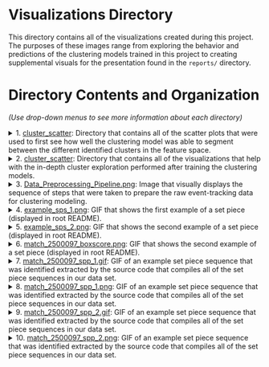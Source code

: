 # Visualizations Directory
This directory contains all of the visualizations created during this project. The purposes of these images range from exploring the behavior and predictions of the clustering models trained in this project to creating supplemental visuals for the presentation found in the `reports/` directory.

# Directory Contents and Organization
*(Use drop-down menus to see more information about each directory)*
<details>
<summary>1. <a href="https://github.com/gosebastian12/Set_Piece_Strategy/tree/main/visualizations/cluster_scatter">cluster_scatter</a>: Directory that contains all of the scatter plots that were used to first see how well the clustering model was able to segment between the different identified clusters in the feature space.</summary>
  <ol>
      <ol>
      	<li><code>cluster_scatter/</code>: </li>
      		<ol>
      			<li><code>events_kmeans_scaled.png</code>: This image shows the clustering results in the feature space of a K-Means model trained on a scaled version of the event-by-event training data set.</li>
      			<li><code>seq_kmeans_scaled.png</code>: This image shows the clustering results in the feature space of a K-Means model trained on a scaled version of the sequence aggregated training data set.</li>
      			<li><code>seq_kmeans_unscaled.png</code>: This image shows the clustering results in the feature space of K-Means model trained on an unscaled version of the sequence aggregated training data set..</li>
      			<li><code>seq_mean_shift_scaled.png</code>: This image shows the clustering results in the feature space of a Mean-Shift model trained on a scaled version of the sequence aggregated training data set.</li>
      		</ol>
      </ol>
  </ol>
</details>

<details>
<summary>2. <a href="https://github.com/gosebastian12/Set_Piece_Strategy/tree/main/visualizations/clusters_investigation">cluster_scatter</a>: Directory that contains all of the visualizations that help with the in-depth cluster exploration performed after training the clustering models.</summary>
  <ol>
      <ol>
            <li><code>k_means</code>: Sub-directory that contains all of the various figures that help summarize the key characteristics of each identified cluster.</li>
                  <ol>
                        <li><code>Spatial_Dist_0.png</code>: This image shows how the positions of the events in the sequences that belong to cluster 0 are distributed in the 2-dimensional space of the field.</li>
                        <li><code>Spatial_Dist_1.png</code>: This image shows how the positions of the events in the sequences that belong to cluster 1 are distributed in the 2-dimensional space of the field.</li>
                        <li><code>Spatial_Dist_2.png</code>: This image shows how the positions of the events in the sequences that belong to cluster 2 are distributed in the 2-dimensional space of the field.</li>
                        <li><code>Spatial_Dist_3.png</code>: This image shows how the positions of the events in the sequences that belong to cluster 3 are distributed in the 2-dimensional space of the field.</li>
                        <li><code>Spatial_Dist_4.png</code>: This image shows how the positions of the events in the sequences that belong to cluster 4 are distributed in the 2-dimensional space of the field.</li>
                        <li><code>Spatial_Dist_5.png</code>: This image shows how the positions of the events in the sequences that belong to cluster 5 are distributed in the 2-dimensional space of the field.</li>
                        <li><code>event_types_hist_0.png</code>: This image shows the distribution of event types for the events in the sequences that belong to cluster 0.</li>
                        <li><code>event_types_hist_1.png</code>: This image shows the distribution of event types for the events in the sequences that belong to cluster 1.</li>
                        <li><code>event_types_hist_2.png</code>: This image shows the distribution of event types for the events in the sequences that belong to cluster 2.</li>
                        <li><code>event_types_hist_3.png</code>: This image shows the distribution of event types for the events in the sequences that belong to cluster 3.</li>
                        <li><code>event_types_hist_4.png</code>: This image shows the distribution of event types for the events in the sequences that belong to cluster 4.</li>
                        <li><code>event_types_hist_5.png</code>: This image shows the distribution of event types for the events in the sequences that belong to cluster 5.</li>
                        <li><code>event_types_rel_hist_0.png</code>: This image shows the distribution relative to the average count across clusters of event types for the events in the sequences that belong to cluster 0.</li>
                        <li><code>event_types_rel_hist_1.png</code>: This image shows the distribution relative to the average count across clusters of event types for the events in the sequences that belong to cluster 1.</li>
                        <li><code>event_types_rel_hist_2.png</code>: This image shows the distribution relative to the average count across clusters of event types for the events in the sequences that belong to cluster 2.</li>
                        <li><code>event_types_rel_hist_3.png</code>: This image shows the distribution relative to the average count across clusters of event types for the events in the sequences that belong to cluster 3.</li>
                        <li><code>event_types_rel_hist_4.png</code>: This image shows the distribution relative to the average count across clusters of event types for the events in the sequences that belong to cluster 4.</li>
                        <li><code>event_types_rel_hist_5.png</code>: This image shows the distribution relative to the average count across clusters of event types for the events in the sequences that belong to cluster 5.</li>
                        <li><code>subevent_types_hist_0.png</code>: This image shows the distribution of sub-event types for the events in the sequences that belong to cluster 0.</li>
                        <li><code>subevent_types_hist_1.png</code>: This image shows the distribution of sub-event types for the events in the sequences that belong to cluster 1.</li>
                        <li><code>subevent_types_hist_2.png</code>: This image shows the distribution of sub-event types for the events in the sequences that belong to cluster 2.</li>
                        <li><code>subevent_types_hist_3.png</code>: This image shows the distribution of sub-event types for the events in the sequences that belong to cluster 3.</li>
                        <li><code>subevent_types_hist_4.png</code>: This image shows the distribution of sub-event types for the events in the sequences that belong to cluster 4.</li>
                        <li><code>subevent_types_hist_5.png</code>: This image shows the distribution of sub-event types for the events in the sequences that belong to cluster 5.</li>
                        <li><code>subevent_types_rel_hist_0.png</code>: This image shows the distribution relative to the average count across clusters of sub-event types for the events in the sequences that belong to cluster 0.</li>
                        <li><code>subevent_types_rel_hist_1.png</code>: This image shows the distribution relative to the average count across clusters of sub-event types for the events in the sequences that belong to cluster 1.</li>
                        <li><code>subevent_types_rel_hist_2.png</code>: This image shows the distribution relative to the average count across clusters of sub-event types for the events in the sequences that belong to cluster 2.</li>
                        <li><code>subevent_types_rel_hist_3.png</code>: This image shows the distribution relative to the average count across clusters of sub-event types for the events in the sequences that belong to cluster 3.</li>
                        <li><code>subevent_types_rel_hist_4.png</code>: This image shows the distribution relative to the average count across clusters of sub-event types for the events in the sequences that belong to cluster 4.</li>
                        <li><code>subevent_types_rel_hist_5.png</code>: This image shows the distribution relative to the average count across clusters of sub-event types for the events in the sequences that belong to cluster 5.</li>
                  </ol>
      </ol>
  </ol>
</details>


<details>
<summary>3. <a href="https://github.com/gosebastian12/Set_Piece_Strategy/blob/main/visualizations/Data_Preprocessing_Pipeline.png">Data_Preprocessing_Pipeline.png</a>: Image that visually displays the sequence of steps that were taken to prepare the raw event-tracking data for clustering modeling.</summary>
</details>

<details>
<summary>4. <a href="https://github.com/gosebastian12/Set_Piece_Strategy/blob/main/visualizations/example_sps_1.gif">example_sps_1.png</a>: GIF that shows the first example of a set piece (displayed in root README).</summary>
</details>

<details>
<summary>5. <a href="https://github.com/gosebastian12/Set_Piece_Strategy/blob/main/visualizations/example_sps_2.gif">example_sps_2.png</a>: GIF that shows the second example of a set piece (displayed in root README).</summary>
</details>

<details>
<summary>6. <a href="https://github.com/gosebastian12/Set_Piece_Strategy/blob/main/visualizations/match_2500097_boxscore.png">match_2500097_boxscore.png</a>: GIF that shows the second example of a set piece (displayed in root README).</summary>
</details>

<details>
<summary>7. <a href="https://github.com/gosebastian12/Set_Piece_Strategy/blob/main/visualizations/match_2500097_spp_1.gif">match_2500097_spp_1.gif</a>: GIF of an example set piece sequence that was identified extracted by the source code that compiles all of the set piece sequences in our data set.</summary>
</details>

<details>
<summary>8. <a href="https://github.com/gosebastian12/Set_Piece_Strategy/blob/main/visualizations/match_2500097_sps_1.png">match_2500097_spp_1.png</a>: GIF of an example set piece sequence that was identified extracted by the source code that compiles all of the set piece sequences in our data set.</summary>
</details>

<details>
<summary>9. <a href="https://github.com/gosebastian12/Set_Piece_Strategy/blob/main/visualizations/match_2500097_spp_2.gif">match_2500097_spp_2.gif</a>: GIF of an example set piece sequence that was identified extracted by the source code that compiles all of the set piece sequences in our data set.</summary>
</details>

<details>
<summary>10. <a href="https://github.com/gosebastian12/Set_Piece_Strategy/blob/main/visualizations/match_2500097_sps_2.png">match_2500097_spp_2.png</a>: GIF of an example set piece sequence that was identified extracted by the source code that compiles all of the set piece sequences in our data set.</summary>
</details>
